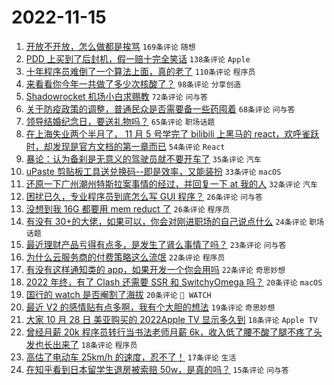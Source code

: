 # 2022-11-15

1. [开放不开放，怎么做都是挨骂](https://www.v2ex.com/t/895297) `169条评论` `随想`
1. [PDD 上买到了后封机，假一赔十完全笑话](https://www.v2ex.com/t/895370) `138条评论` `Apple`
1. [十年程序员难倒了一个算法上面，真的老了](https://www.v2ex.com/t/895464) `110条评论` `程序员`
1. [来看看你今年一共做了多少次核酸了？](https://www.v2ex.com/t/895422) `98条评论` `分享创造`
1. [Shadowrocket 机场小白求赐教](https://www.v2ex.com/t/895324) `72条评论` `问与答`
1. [关于防疫政策的调整，普通民众是否需要备一些药囤着](https://www.v2ex.com/t/895283) `68条评论` `问与答`
1. [领导结婚纪念日，要送礼物吗？](https://www.v2ex.com/t/895378) `65条评论` `职场话题`
1. [在上海失业两个半月了， 11 月 5 号学完了 bilibili 上黑马的 react，欢呼雀跃时，却发现是官方文档的第一章而已](https://www.v2ex.com/t/895402) `54条评论` `React`
1. [暴论：认为备刹是无意义的驾驶员就不要开车了](https://www.v2ex.com/t/895467) `35条评论` `汽车`
1. [uPaste 剪贴板工具送兑换码--即是效率，又能装扮](https://www.v2ex.com/t/895435) `33条评论` `macOS`
1. [还原一下广州潮州特斯拉案事情的经过，并回复一下 at 我的人](https://www.v2ex.com/t/895458) `32条评论` `汽车`
1. [困扰已久，专业程序员到底怎么写 GUI 程序？](https://www.v2ex.com/t/895484) `26条评论` `问与答`
1. [没想到我 16G 都要用 mem reduct 了](https://www.v2ex.com/t/895351) `26条评论` `程序员`
1. [有没有 30+的大佬，如果可以，你会对刚进职场的自己说点什么](https://www.v2ex.com/t/895445) `24条评论` `职场话题`
1. [最近理财产品亏得有点多，是发生了肾么事情了吗？](https://www.v2ex.com/t/895446) `23条评论` `问与答`
1. [为什么云服务商的付费策略这么流氓](https://www.v2ex.com/t/895375) `22条评论` `程序员`
1. [有没有这样通知类的 app，如果开发一个你会用吗](https://www.v2ex.com/t/895296) `22条评论` `奇思妙想`
1. [2022 年终，有了 Clash 还需要 SSR 和 SwitchyOmega 吗？](https://www.v2ex.com/t/895423) `20条评论` `macOS`
1. [国行的 watch 是否阉割了海拔](https://www.v2ex.com/t/895321) `20条评论` ` WATCH`
1. [最近 V2 的感情贴有点多啊，我有个大胆的想法](https://www.v2ex.com/t/895312) `19条评论` `奇思妙想`
1. [大家 10 月 28 日 美亚购买的 2022Apple TV 显示多久到](https://www.v2ex.com/t/895360) `18条评论` `Apple TV`
1. [曾经月薪 20k 程序员转行当书法老师月薪 6k，收入低了腰不酸了腿不疼了头发也长出来了](https://www.v2ex.com/t/895306) `18条评论` `程序员`
1. [高估了电动车 25km/h 的速度，忍不了！](https://www.v2ex.com/t/895489) `17条评论` `生活`
1. [在知乎看到日本留学生退房被索赔 50w，是真的吗？](https://www.v2ex.com/t/895374) `15条评论` `问与答`
